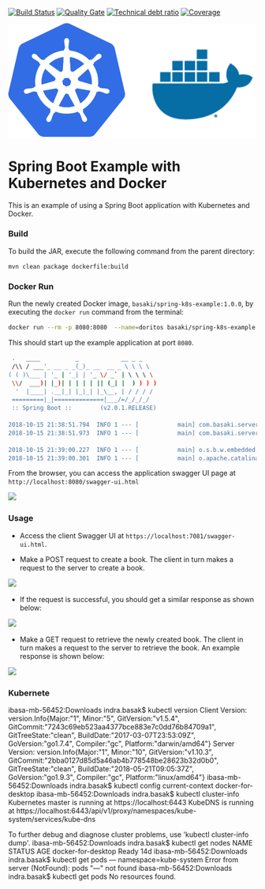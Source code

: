 [![Build Status][travis-badge]][travis-badge-url]
[![Quality Gate][sonarqube-badge]][sonarqube-badge-url] 
[![Technical debt ratio][technical-debt-ratio-badge]][technical-debt-ratio-badge-url] 
[![Coverage][coverage-badge]][coverage-badge-url]

![](./img/kubernetes-docker.svg)

Spring Boot Example with Kubernetes and Docker
================================================
This is an example of using a Spring Boot application with Kubernetes and Docker. 


### Build
To build the JAR, execute the following command from the parent directory:

```
mvn clean package dockerfile:build
```

### Docker Run
Run the newly created Docker image, `basaki/spring-k8s-example:1.0.0`, by 
executing the `docker run` command from the terminal:

```bash
docker run --rm -p 8080:8080  --name=doritos basaki/spring-k8s-example:1.0.0
```

This should start up the example application at port `8080`. 

```bash
 .   ____          _            __ _ _
 /\\ / ___'_ __ _ _(_)_ __  __ _ \ \ \ \
( ( )\___ | '_ | '_| | '_ \/ _` | \ \ \ \
 \\/  ___)| |_)| | | | | || (_| |  ) ) ) )
  '  |____| .__|_| |_|_| |_\__, | / / / /
 =========|_|==============|___/=/_/_/_/
 :: Spring Boot ::        (v2.0.1.RELEASE)

2018-10-15 21:38:51.794  INFO 1 --- [           main] com.basaki.server.ServerApplication      : Starting ServerApplication on d01038b4d76d with PID 1 (/app.jar started by root in /)
2018-10-15 21:38:51.973  INFO 1 --- [           main] com.basaki.server.ServerApplication      : No active profile set, falling back to default profiles: default

2018-10-15 21:39:00.227  INFO 1 --- [           main] o.s.b.w.embedded.tomcat.TomcatWebServer  : Tomcat initialized with port(s): 8080 (http)
2018-10-15 21:39:00.301  INFO 1 --- [           main] o.apache.catalina.core.StandardService   : Starting service [Tomcat]

```

From the browser, you can access the application swagger UI page 
at `http://localhost:8080/swagger-ui.html`

![](./img/server.png)


### Usage
- Access the client Swagger UI at `https://localhost:7081/swagger-ui.html`. 

- Make a POST request to create a book. The client in turn makes a request to the
server to create a book.

![](./img/client-post-req.png)

- If the request is successful, you should get a similar response as shown below:

![](./img/client-post-rsp.png)

- Make a GET request to retrieve the newly created book. The client in turn
 makes a request to the server to retrieve the book. An example response 
 is shown below:
 
 ![](./img/client-get-req-rsp.png)
 
 
### Kubernete

ibasa-mb-56452:Downloads indra.basak$ kubectl version
Client Version: version.Info{Major:"1", Minor:"5", GitVersion:"v1.5.4", GitCommit:"7243c69eb523aa4377bce883e7c0dd76b84709a1", GitTreeState:"clean", BuildDate:"2017-03-07T23:53:09Z", GoVersion:"go1.7.4", Compiler:"gc", Platform:"darwin/amd64"}
Server Version: version.Info{Major:"1", Minor:"10", GitVersion:"v1.10.3", GitCommit:"2bba0127d85d5a46ab4b778548be28623b32d0b0", GitTreeState:"clean", BuildDate:"2018-05-21T09:05:37Z", GoVersion:"go1.9.3", Compiler:"gc", Platform:"linux/amd64"}
ibasa-mb-56452:Downloads indra.basak$ kubectl config current-context
docker-for-desktop
ibasa-mb-56452:Downloads indra.basak$ kubectl cluster-info
Kubernetes master is running at https://localhost:6443
KubeDNS is running at https://localhost:6443/api/v1/proxy/namespaces/kube-system/services/kube-dns

To further debug and diagnose cluster problems, use 'kubectl cluster-info dump'.
ibasa-mb-56452:Downloads indra.basak$ kubectl get nodes
NAME                 STATUS    AGE
docker-for-desktop   Ready     14d
ibasa-mb-56452:Downloads indra.basak$ kubectl get pods — namespace=kube-system
Error from server (NotFound): pods "—" not found
ibasa-mb-56452:Downloads indra.basak$ kubectl get pods 
No resources found.

[travis-badge]: https://travis-ci.org/indrabasak/spring-k8s-example.svg?branch=master
[travis-badge-url]: https://travis-ci.org/indrabasak/spring-k8s-example/

[sonarqube-badge]: https://sonarcloud.io/api/project_badges/measure?project=com.basaki%3Aspring-k8s-example&metric=alert_status
[sonarqube-badge-url]: https://sonarcloud.io/dashboard/index/com.basaki:spring-k8s-example 

[technical-debt-ratio-badge]: https://sonarcloud.io/api/project_badges/measure?project=com.basaki%3Aspring-k8s-example&metric=sqale_index
[technical-debt-ratio-badge-url]: https://sonarcloud.io/dashboard/index/com.basaki:spring-k8s-example 

[coverage-badge]: https://sonarcloud.io/api/project_badges/measure?project=com.basaki%3Aspring-k8s-example&metric=coverage
[coverage-badge-url]: https://sonarcloud.io/dashboard/index/com.basaki:spring-k8s-example
